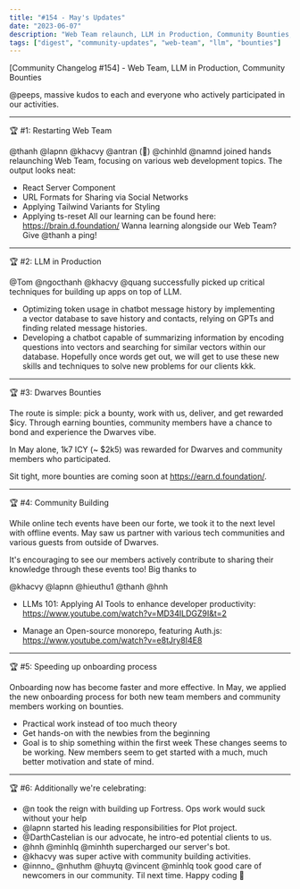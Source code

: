```yaml
---
title: "#154 - May's Updates"
date: "2023-06-07"
description: "Web Team relaunch, LLM in Production, Community Bounties, and other company highlights for May 2023."
tags: ["digest", "community-updates", "web-team", "llm", "bounties"]
---
```

[Community Changelog #154] - Web Team, LLM in Production, Community Bounties

@peeps, massive kudos to each and everyone who actively participated in our activities.

---

🏆 #1: Restarting Web Team

@thanh @lapnn @khacvy @antran (🧊) @chinhld @namnd joined hands relaunching Web Team, focusing on various web development topics. The output looks neat:

- React Server Component
- URL Formats for Sharing via Social Networks
- Applying Tailwind Variants for Styling
- Applying ts-reset
All our learning can be found here: <https://brain.d.foundation/>
Wanna learning alongside our Web Team? Give @thanh a ping!

---

🏆 #2: LLM in Production

@Tom @ngocthanh @khacvy @quang successfully picked up critical techniques for building up apps on top of LLM.

- Optimizing token usage in chatbot message history by implementing a vector database to save history and contacts, relying on GPTs and finding related message histories.
- Developing a chatbot capable of summarizing information by encoding questions into vectors and searching for similar vectors within our database.
Hopefully once words get out, we will get to use these new skills and techniques to solve new problems for our clients kkk.

---

🏆 #3: Dwarves Bounties

The route is simple: pick a bounty, work with us, deliver, and get rewarded $icy. Through earning bounties, community members have a chance to bond and experience the Dwarves vibe.

In May alone, 1k7 ICY (~ $2k5) was rewarded for Dwarves and community members who participated.

Sit tight, more bounties are coming soon at <https://earn.d.foundation/>.

---

🏆 #4: Community Building

While online tech events have been our forte, we took it to the next level with offline events. May saw us partner with various tech communities and various guests from outside of Dwarves.

It's encouraging to see our members actively contribute to sharing their knowledge through these events too! Big thanks to

@khacvy @lapnn @hieuthu1 @thanh @hnh

- LLMs 101: Applying AI Tools to enhance developer productivity:
<https://www.youtube.com/watch?v=MD34ILDGZ9I&t=2>

- Manage an Open-source monorepo, featuring Auth.js:
<https://www.youtube.com/watch?v=e8tJry8I4E8>

---


🏆 #5: Speeding up onboarding process

Onboarding now has become faster and more effective. In May, we applied the new onboarding process for both new team members and community members working on bounties.

- Practical work instead of too much theory
- Get hands-on with the newbies from the beginning
- Goal is to ship something within the first week
These changes seems to be working. New members seem to get started with a much, much better motivation and state of mind.

---

🏆 #6: Additionally we're celebrating:

- @n took the reign with building up Fortress. Ops work would suck without your help
- @lapnn started his leading responsibilities for Plot project.
- @DarthCastelian is our advocate, he intro-ed potential clients to us.
- @hnh @minhlq @minhth supercharged our server's bot.
- @khacvy was super active with community building activities.
- @innno_ @nhuthm @huytq @vincent @minhlq took good care of newcomers in our community.
Til next time. Happy coding 🙌
